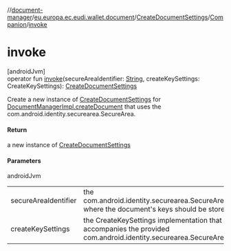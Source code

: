 //[document-manager](../../../../index.md)/[eu.europa.ec.eudi.wallet.document](../../index.md)/[CreateDocumentSettings](../index.md)/[Companion](index.md)/[invoke](invoke.md)

# invoke

[androidJvm]\
operator fun [invoke](invoke.md)(secureAreaIdentifier: [String](https://kotlinlang.org/api/latest/jvm/stdlib/kotlin-stdlib/kotlin/-string/index.html), createKeySettings: CreateKeySettings): [CreateDocumentSettings](../index.md)

Create a new instance of [CreateDocumentSettings](../index.md) for [DocumentManagerImpl.createDocument](../../-document-manager-impl/create-document.md) that uses the com.android.identity.securearea.SecureArea.

#### Return

a new instance of [CreateDocumentSettings](../index.md)

#### Parameters

androidJvm

| | |
|---|---|
| secureAreaIdentifier | the com.android.identity.securearea.SecureArea.identifier where the document's keys should be stored |
| createKeySettings | the CreateKeySettings implementation that accompanies the provided com.android.identity.securearea.SecureArea |
